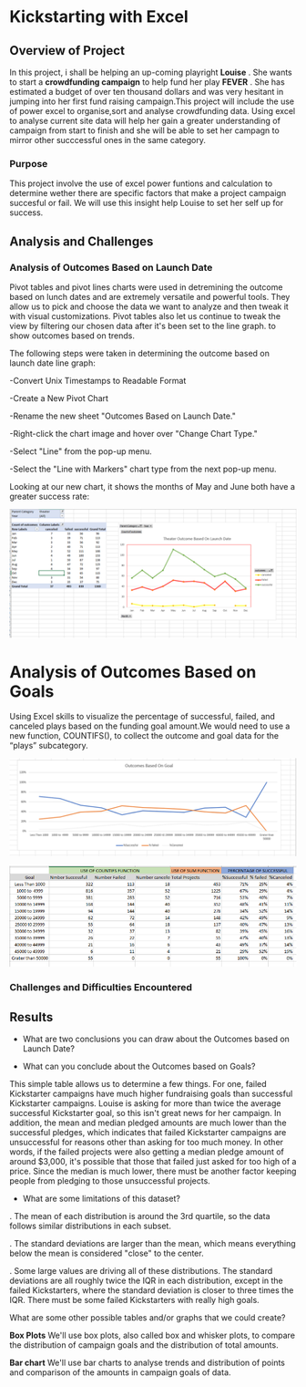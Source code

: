 # Kickstarting with Excel

## Overview of Project

In this project, i shall be helping an up-coming playright **Louise** . She wants to start a **crowdfunding campaign** to help fund her play **FEVER** .
She has estimated a budget of over ten thousand dollars and was very hesitant in jumping into her first fund raising campaign.This project will include the use of power excel to organise,sort and analyse crowdfunding data. Using excel to analyse current site data will help her gain a greater understanding of campaign from start to finish and she will be able to set her campagn to mirror other succcessful ones in the same category.

### Purpose

This project involve the use of excel power funtions and calculation to determine wether there are specific factors that make a project campaign succesful or fail. We will use this insight help Louise to set her self up for success.

## Analysis and Challenges

### Analysis of Outcomes Based on Launch Date

Pivot tables and pivot lines charts were used in detremining the outcome based on lunch dates and are extremely versatile and powerful tools. They allow us to pick and choose the data we want to analyze and then tweak it with visual customizations. Pivot tables also let us continue to tweak the view by filtering our chosen data after it's been set to the line graph. to show outcomes based on trends.

The following steps were taken in determining the outcome based on launch date line graph:

-Convert Unix Timestamps to Readable Format

-Create a New Pivot Chart

-Rename the new sheet "Outcomes Based on Launch Date."

-Right-click the chart image and hover over "Change Chart Type."

-Select "Line" from the pop-up menu.

-Select the "Line with Markers" chart type from the next pop-up menu.

Looking at our new chart, it shows the months of May and June both have a greater success rate:

![Theater_outcome vs Lauch date](https://github.com/femiimam001/ExcelChallenge/blob/main/Resources/Theater_outcome_vs_Launch_date.PNG)

# Analysis of Outcomes Based on Goals

Using Excel skills to visualize the percentage of successful, failed, and canceled plays based on the funding goal amount.We would need to use a new function, COUNTIFS(), to collect the outcome and goal data for the “plays” subcategory.

![Outcomes_vs_Goals](https://github.com/femiimam001/ExcelChallenge/blob/main/Resources/Outcomes_vs_Goals.png)

![use_of_function_on_data](https://github.com/femiimam001/ExcelChallenge/blob/main/Resources/use_of_function_on_data.PNG)

### Challenges and Difficulties Encountered

## Results

- What are two conclusions you can draw about the Outcomes based on Launch Date?

- What can you conclude about the Outcomes based on Goals?

This simple table allows us to determine a few things. For one, failed Kickstarter campaigns have much higher fundraising goals than successful Kickstarter campaigns. Louise is asking for more than twice the average successful Kickstarter goal, so this isn't great news for her campaign. In addition, the mean and median pledged amounts are much lower than the successful pledges, which indicates that failed Kickstarter campaigns are unsuccessful for reasons other than asking for too much money. In other words, if the failed projects were also getting a median pledge amount of around $3,000, it's possible that those that failed just asked for too high of a price. Since the median is much lower, there must be another factor keeping people from pledging to those unsuccessful projects.

- What are some limitations of this dataset?

. The mean of each distribution is around the 3rd quartile, so the data follows similar distributions in each subset.

. The standard deviations are larger than the mean, which means everything below the mean is considered "close" to the center.

. Some large values are driving all of these distributions. The standard deviations are all roughly twice the IQR in each distribution, except in the failed Kickstarters, where the standard deviation is closer to three times the IQR. There must be some failed Kickstarters with really high goals.

What are some other possible tables and/or graphs that we could create?

**Box Plots**
We'll use box plots, also called box and whisker plots, to compare the distribution of campaign goals and the distribution of total amounts.

**Bar chart**
We'll use bar charts to analyse trends and distribution of points and comparison of the amounts in campaign goals of data.
